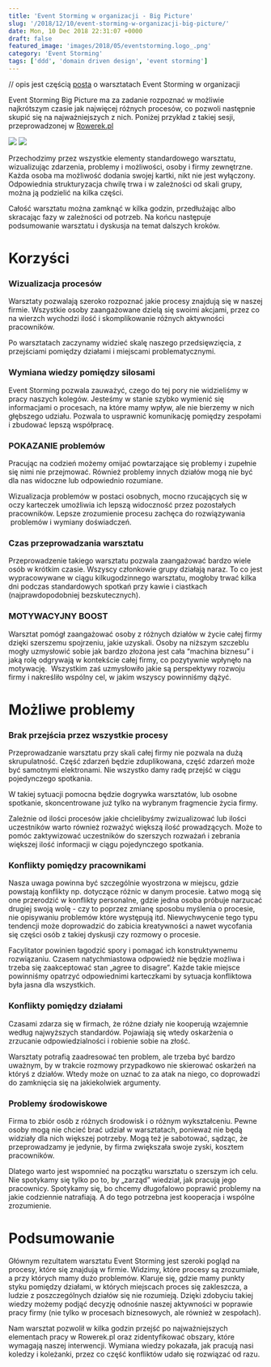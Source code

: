 ```yaml
---
title: 'Event Storming w organizacji - Big Picture'
slug: '/2018/12/10/event-storming-w-organizacji-big-picture/'
date: Mon, 10 Dec 2018 22:31:07 +0000
draft: false
featured_image: 'images/2018/05/eventstorming.logo_.png'
category: 'Event Storming'
tags: ['ddd', 'domain driven design', 'event storming']
---
```


// opis jest częścią [posta](/2018/12/10/event-storming-narzedzie-usprawniajace-prace-organizacji/) o warsztatach Event Storming w organizacji

Event Storming Big Picture ma za zadanie rozpoznać w możliwie najkrótszym czasie jak najwięcej różnych procesów, co pozwoli następnie skupić się na najważniejszych z nich. Poniżej przykład z takiej sesji, przeprowadzonej w [Rowerek.pl](https://rowerek.pl)

[![](https://radblog.pl/wp-content/uploads/2018/12/1-1.jpg)](https://radblog.pl/wp-content/uploads/2018/12/1-1.jpg) [![](https://radblog.pl/wp-content/uploads/2018/12/2-3.jpg)](https://radblog.pl/wp-content/uploads/2018/12/2-3.jpg)

Przechodzimy przez wszystkie elementy standardowego warsztatu, wizualizując zdarzenia, problemy i możliwości, osoby i firmy zewnętrzne. Każda osoba ma możliwość dodania swojej kartki, nikt nie jest wyłączony. Odpowiednia strukturyzacja chwilę trwa i w zależności od skali grupy, można ją podzielić na kilka części.

Całość warsztatu można zamknąć w kilka godzin, przedłużając albo skracając fazy w zależności od potrzeb. Na końcu następuje podsumowanie warsztatu i dyskusja na temat dalszych kroków.

Korzyści
========

### Wizualizacja procesów

Warsztaty pozwalają szeroko rozpoznać jakie procesy znajdują się w naszej firmie. Wszystkie osoby zaangażowane dzielą się swoimi akcjami, przez co na wierzch wychodzi ilość i skomplikowanie różnych aktywności pracowników.

Po warsztatach zaczynamy widzieć skalę naszego przedsięwzięcia, z przejściami pomiędzy działami i miejscami problematycznymi.

### Wymiana wiedzy pomiędzy silosami

Event Storming pozwala zauważyć, czego do tej pory nie widzieliśmy w pracy naszych kolegów. Jesteśmy w stanie szybko wymienić się informacjami o procesach, na które mamy wpływ, ale nie bierzemy w nich głębszego udziału. Pozwala to usprawnić komunikację pomiędzy zespołami i zbudować lepszą współpracę.

### POKAZANIE problemów

Pracując na codzień możemy omijać powtarzające się problemy i zupełnie się nimi nie przejmować. Również problemy innych działów mogą nie być dla nas widoczne lub odpowiednio rozumiane.

Wizualizacja problemów w postaci osobnych, mocno rzucających się w oczy karteczek umożliwia ich lepszą widoczność przez pozostałych pracowników. Lepsze zrozumienie procesu zachęca do rozwiązywania  problemów i wymiany doświadczeń.

### Czas przeprowadzania warsztatu

Przeprowadzenie takiego warsztatu pozwala zaangażować bardzo wiele osób w krótkim czasie. Wszyscy członkowie grupy działają naraz. To co jest wypracowywane w ciągu kilkugodzinnego warsztatu, mogłoby trwać kilka dni podczas standardowych spotkań przy kawie i ciastkach (najprawdopodobniej bezskutecznych).

### MOTYWACYJNY BOOST

Warsztat pomógł zaangażować osoby z różnych działów w życie całej firmy dzięki szerszemu spojrzeniu, jakie uzyskali. Osoby na niższym szczeblu mogły uzmysłowić sobie jak bardzo złożona jest cała “machina biznesu” i jaką rolę odgrywają w kontekście całej firmy, co pozytywnie wpłynęło na motywację.  Wszystkim zaś uzmysłowiło jakie są perspektywy rozwoju firmy i nakreśliło wspólny cel, w jakim wszyscy powinniśmy dążyć.

Możliwe problemy
================

### Brak przejścia przez wszystkie procesy

Przeprowadzanie warsztatu przy skali całej firmy nie pozwala na dużą skrupulatność. Część zdarzeń będzie zduplikowana, część zdarzeń może być samotnymi elektronami. Nie wszystko damy radę przejść w ciągu pojedynczego spotkania.

W takiej sytuacji pomocna będzie dogrywka warsztatów, lub osobne spotkanie, skoncentrowane już tylko na wybranym fragmencie życia firmy.

Zależnie od ilości procesów jakie chcielibyśmy zwizualizować lub ilości uczestników warto również rozważyć większą ilość prowadzących. Może to pomóc zaktywizować uczestników do szerszych rozważań i zebrania większej ilość informacji w ciągu pojedynczego spotkania.

### Konflikty pomiędzy pracownikami

Nasza uwaga powinna być szczególnie wyostrzona w miejscu, gdzie powstają konflikty np. dotyczące różnic w danym procesie. Łatwo mogą się one przerodzić w konflikty personalne, gdzie jedna osoba próbuje narzucać drugiej swoją wolę - czy to poprzez zmianę sposobu myślenia o procesie, nie opisywaniu problemów które występują itd. Niewychwycenie tego typu tendencji może doprowadzić do zabicia kreatywności a nawet wycofania się części osób z takiej dyskusji czy rozmowy o procesie.

Facylitator powinien łagodzić spory i pomagać ich konstruktywnemu rozwiązaniu. Czasem natychmiastowa odpowiedź nie będzie możliwa i trzeba się zaakceptować stan „agree to disagre”. Każde takie miejsce powinniśmy opatrzyć odpowiednimi karteczkami by sytuacja konfliktowa była jasna dla wszystkich.

### Konflikty pomiędzy działami

Czasami zdarza się w firmach, że różne działy nie kooperują wzajemnie według najwyższych standardów. Pojawiają się wtedy oskarżenia o zrzucanie odpowiedzialności i robienie sobie na złość.

Warsztaty potrafią zaadresować ten problem, ale trzeba być bardzo uważnym, by w trakcie rozmowy przypadkowo nie skierować oskarżeń na któryś z działów. Wtedy może on uznać to za atak na niego, co doprowadzi do zamknięcia się na jakiekolwiek argumenty.

### Problemy środowiskowe

Firma to zbiór osób z różnych środowisk i o różnym wykształceniu. Pewne osoby mogą nie chcieć brać udział w warsztatach, ponieważ nie będą widziały dla nich większej potrzeby. Mogą też je sabotować, sądząc, że przeprowadzamy je jedynie, by firma zwiększała swoje zyski, kosztem pracowników.

Dlatego warto jest wspomnieć na początku warsztatu o szerszym ich celu. Nie spotykamy się tylko po to, by „zarząd” wiedział, jak pracują jego pracownicy. Spotykamy się, bo chcemy długofalowo poprawić problemy na jakie codziennie natrafiają. A do tego potrzebna jest kooperacja i wspólne zrozumienie.

Podsumowanie
============

Głównym rezultatem warsztatu Event Storming jest szeroki pogląd na procesy, które się znajdują w firmie. Widzimy, które procesy są zrozumiałe, a przy których mamy dużo problemów. Klaruje się, gdzie mamy punkty styku pomiędzy działami, w których miejscach proces się zakleszcza, a ludzie z poszczególnych działów się nie rozumieją. Dzięki zdobyciu takiej wiedzy możemy podjąć decyzję odnośnie naszej aktywności w poprawie pracy firmy (nie tylko w procesach biznesowych, ale również w zespołach).

Nam warsztat pozwolił w kilka godzin przejść po najważniejszych elementach pracy w Rowerek.pl oraz zidentyfikować obszary, które wymagają naszej interwencji. Wymiana wiedzy pokazała, jak pracują nasi koledzy i koleżanki, przez co część konfliktów udało się rozwiązać od razu.